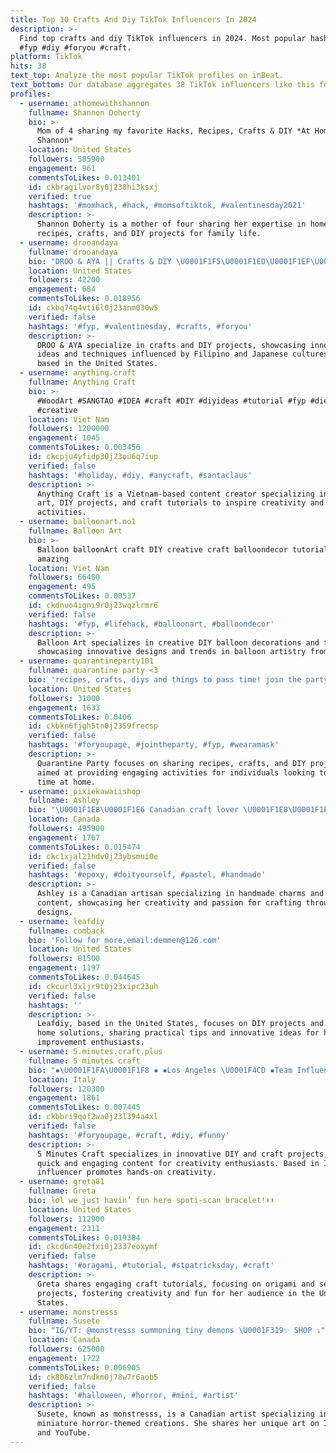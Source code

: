 ```yaml
---
title: Top 10 Crafts And Diy TikTok Influencers In 2024
description: >-
  Find top crafts and diy TikTok influencers in 2024. Most popular hashtags:
  #fyp #diy #foryou #craft.
platform: TikTok
hits: 38
text_top: Analyze the most popular TikTok profiles on inBeat.
text_bottom: Our database aggregates 38 TikTok influencers like this for you to work with.
profiles:
  - username: athomewithshannon
    fullname: Shannon Doherty
    bio: >-
      Mom of 4 sharing my favorite Hacks, Recipes, Crafts & DIY *At Home With
      Shannon*
    location: United States
    followers: 585900
    engagement: 961
    commentsToLikes: 0.013401
    id: ckbragilvor8y0j238hi3ksxj
    verified: true
    hashtags: '#momhack, #hack, #momsoftiktok, #valentinesday2021'
    description: >-
      Shannon Doherty is a mother of four sharing her expertise in home hacks,
      recipes, crafts, and DIY projects for family life.
  - username: drooandaya
    fullname: drooandaya
    bio: "DROO & AYA || Crafts & DIY \U0001F1F5\U0001F1ED\U0001F1EF\U0001F1F5"
    location: United States
    followers: 42200
    engagement: 684
    commentsToLikes: 0.018956
    id: ckbq74g4vti6l0j23anm030w5
    verified: false
    hashtags: '#fyp, #valentinesday, #crafts, #foryou'
    description: >-
      DROO & AYA specialize in crafts and DIY projects, showcasing innovative
      ideas and techniques influenced by Filipino and Japanese cultures while
      based in the United States.
  - username: anything.craft
    fullname: Anything Craft
    bio: >-
      #WoodArt #SANGTAO #IDEA #craft #DIY #diyideas #tutorial #fyp #dieukhac
      #creative
    location: Viet Nam
    followers: 1200000
    engagement: 1045
    commentsToLikes: 0.003456
    id: ckcpju4yfidp30j23ou6q7iup
    verified: false
    hashtags: '#holiday, #diy, #anycraft, #santaclaus'
    description: >-
      Anything Craft is a Vietnam-based content creator specializing in wood
      art, DIY projects, and craft tutorials to inspire creativity and hands-on
      activities.
  - username: balloonart.no1
    fullname: Balloon Art
    bio: >-
      Balloon balloonArt craft DIY creative craft balloondecor tutorial trend
      amazing
    location: Viet Nam
    followers: 66400
    engagement: 495
    commentsToLikes: 0.00537
    id: ckdnuo4igni9r0j23wqzlrmr6
    verified: false
    hashtags: '#fyp, #lifehack, #balloonart, #balloondecor'
    description: >-
      Balloon Art specializes in creative DIY balloon decorations and tutorials,
      showcasing innovative designs and trends in balloon artistry from Vietnam.
  - username: quarantineparty101
    fullname: quarantine party <3
    bio: 'recipes, crafts, diys and things to pass time! join the party ☆'
    location: United States
    followers: 31000
    engagement: 1633
    commentsToLikes: 0.0406
    id: ckbkn6fjgh5tn0j2359frecsp
    verified: false
    hashtags: '#foryoupage, #jointheparty, #fyp, #wearamask'
    description: >-
      Quarantine Party focuses on sharing recipes, crafts, and DIY projects
      aimed at providing engaging activities for individuals looking to pass the
      time at home.
  - username: pixiekawaiishop
    fullname: Ashley
    bio: "\U0001F1E8\U0001F1E6 Canadian craft lover \U0001F1E8\U0001F1E6 \U0001F6CD⬇️ Shop charms ⬇️\U0001F6CD"
    location: Canada
    followers: 495900
    engagement: 1767
    commentsToLikes: 0.015474
    id: ckc1xjal21hdv0j23ybsmui0e
    verified: false
    hashtags: '#epoxy, #doityourself, #pastel, #handmade'
    description: >-
      Ashley is a Canadian artisan specializing in handmade charms and DIY craft
      content, showcasing her creativity and passion for crafting through unique
      designs.
  - username: leafdiy
    fullname: comback
    bio: 'Follow for more,email:demmen@126.com'
    location: United States
    followers: 81500
    engagement: 1197
    commentsToLikes: 0.044645
    id: ckcurl3xljr9t0j23xipc23uh
    verified: false
    hashtags: ''
    description: >-
      Leafdiy, based in the United States, focuses on DIY projects and creative
      home solutions, sharing practical tips and innovative ideas for home
      improvement enthusiasts.
  - username: 5.minutes.craft.plus
    fullname: 5 minutes craft
    bio: "▪️\U0001F1FA\U0001F1F8 ▪️ ▪️Los Angeles \U0001F4CD ▪️Team Influencer ▪️✨Smile Anyway✨ \U0001F449Love you\U0001F448"
    location: Italy
    followers: 120300
    engagement: 1861
    commentsToLikes: 0.007445
    id: ckbbri9qof2wa0j23l394a4xl
    verified: false
    hashtags: '#foryoupage, #craft, #diy, #funny'
    description: >-
      5 Minutes Craft specializes in innovative DIY and craft projects, offering
      quick and engaging content for creativity enthusiasts. Based in Italy, the
      influencer promotes hands-on creativity.
  - username: greta81
    fullname: Greta
    bio: lol we just havin’ fun here spoti-scan bracelet!⬇️⬇️
    location: United States
    followers: 112900
    engagement: 2311
    commentsToLikes: 0.019384
    id: ckcd6n40e2fxi0j2337eoxymf
    verified: false
    hashtags: '#oragami, #tutorial, #stpatricksday, #craft'
    description: >-
      Greta shares engaging craft tutorials, focusing on origami and seasonal
      projects, fostering creativity and fun for her audience in the United
      States.
  - username: monstresss
    fullname: Susete
    bio: "IG/YT: @monstresss summoning tiny demons \U0001F319✨ SHOP ⤵️"
    location: Canada
    followers: 625000
    engagement: 1722
    commentsToLikes: 0.006905
    id: ck806zlm7ndkm0j78w7r6aob5
    verified: false
    hashtags: '#halloween, #horror, #mini, #artist'
    description: >-
      Susete, known as monstresss, is a Canadian artist specializing in
      miniature horror-themed creations. She shares her unique art on Instagram
      and YouTube.
---
```


